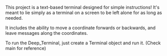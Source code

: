 This project is a text-based terminal designed for simple instructions! It's meant to lie simply as a terminal on a screen to be left alone for as long as needed.

It includes the ability to move a coordinate forwards or backwards, and leave messages along the coordinates. 

To run the Deep_Terminal, just create a Terminal object and run it. (Check main for reference)
